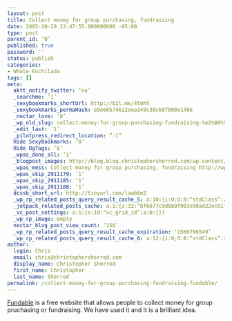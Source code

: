 ```yaml
---
layout: post
title: Collect money for group purchasing, fundraising
date: 2005-10-20 22:47:55.000000000 -05:00
type: post
parent_id: ‘0’
published: true
password: ’'
status: publish
categories:
- Whole Enchilada
tags: []
meta:
  aktt_notify_twitter: ‘no’
  _searchme: ‘1’
  _sexybookmarks_shortUrl: http://b2l.me/4tmht
  _sexybookmarks_permaHash: e9e60574622eea349c38c68f808e1486
  _nectar_love: ‘0’
  _wp_old_slug: collect-money-for-group-purchasing-fundraising-%e2%80%94-fundable
  _edit_last: ‘1’
  _pilotpress_redirect_location: ”-1”
  Hide SexyBookmarks: ‘0’
  Hide OgTags: ‘0’
  _wpas_done_all: ‘1’
  _blogpost_images: http://blog.blog.christophersherrod.com/wp-content/uploads/images/video1.jpg
  _wpas_mess: Collect money for group purchasing, fundraising http://wp.me/p1k8tx-AC
  _wpas_skip_2911179: ‘1’
  _wpas_skip_2911185: ‘1’
  _wpas_skip_2911188: ‘1’
  dcssb_short_url: http://tinyurl.com/lawb6m2
  _wp_rp_related_posts_query_result_cache_5: a:10:{i:0;O:8:“stdClass”:2:{s:7:“post_id”;s:4:“2283”;s:5:“score”;s:17:“41.93696209644459”;}i:1;O:8:“stdClass”:2:{s:7:“post_id”;s:4:“2282”;s:5:“score”;s:18:“37.656829769379755”;}i:2;O:8:“stdClass”:2:{s:7:“post_id”;s:2:“82”;s:5:“score”;s:17:“34.48557524197128”;}i:3;O:8:“stdClass”:2:{s:7:“post_id”;s:4:“2271”;s:5:“score”;s:17:“29.23141296488239”;}i:4;O:8:“stdClass”:2:{s:7:“post_id”;s:2:“15”;s:5:“score”;s:18:“11.337409205804782”;}i:5;O:8:“stdClass”:2:{s:7:“post_id”;s:2:“30”;s:5:“score”;s:17:“9.296052946964867”;}i:6;O:8:“stdClass”:2:{s:7:“post_id”;s:2:“27”;s:5:“score”;s:16:“9.23634702076189”;}i:7;O:8:“stdClass”:2:{s:7:“post_id”;s:1:“5”;s:5:“score”;s:17:“8.425416804497367”;}i:8;O:8:“stdClass”:2:{s:7:“post_id”;s:4:“6726”;s:5:“score”;s:17:“8.350531208541863”;}i:9;O:8:“stdClass”:2:{s:7:“post_id”;s:4:“6545”;s:5:“score”;s:17:“8.350531208541863”;}}
  _jetpack_related_posts_cache: a:1:{s:32:“8f6677c9d6b0f903e98ad32ec61f8deb”;a:2:{s:7:“expires”;i:1457881573;s:7:“payload”;a:3:{i:0;a:1:{s:2:“id”;i:49;}i:1;a:1:{s:2:“id”;i:874;}i:2;a:1:{s:2:“id”;i:1000;}}}}
  _vc_post_settings: a:1:{s:10:“vc_grid_id”;a:0:{}}
  _wp_rp_image: empty
  nectar_blog_post_view_count: ‘156’
  _wp_rp_related_posts_query_result_cache_expiration: ‘1560796549’
  _wp_rp_related_posts_query_result_cache_6: a:12:{i:0;O:8:“stdClass”:2:{s:7:“post_id”;s:2:“82”;s:5:“score”;s:17:“57.16042514906106”;}i:1;O:8:“stdClass”:2:{s:7:“post_id”;s:3:“596”;s:5:“score”;s:17:“55.27997240990872”;}i:2;O:8:“stdClass”:2:{s:7:“post_id”;s:4:“2294”;s:5:“score”;s:17:“51.32072999705262”;}i:3;O:8:“stdClass”:2:{s:7:“post_id”;s:4:“1728”;s:5:“score”;s:17:“51.32072999705262”;}i:4;O:8:“stdClass”:2:{s:7:“post_id”;s:4:“3835”;s:5:“score”;s:17:“17.77387256880958”;}i:5;O:8:“stdClass”:2:{s:7:“post_id”;s:4:“1778”;s:5:“score”;s:18:“17.276949850262373”;}i:6;O:8:“stdClass”:2:{s:7:“post_id”;s:4:“2116”;s:5:“score”;s:18:“17.123027767857337”;}i:7;O:8:“stdClass”:2:{s:7:“post_id”;s:3:“605”;s:5:“score”;s:18:“13.594515373190688”;}i:8;O:8:“stdClass”:2:{s:7:“post_id”;s:3:“404”;s:5:“score”;s:18:“13.594515373190688”;}i:9;O:8:“stdClass”:2:{s:7:“post_id”;s:2:“15”;s:5:“score”;s:18:“13.594515373190688”;}i:10;O:8:“stdClass”:2:{s:7:“post_id”;s:3:“968”;s:5:“score”;s:18:“13.420492619186533”;}i:11;O:8:“stdClass”:2:{s:7:“post_id”;s:1:“7”;s:5:“score”;s:18:“13.420492619186533”;}}
author:
  login: Chris
  email: chris@christophersherrod.com
  display_name: Christopher Sherrod
  first_name: Christopher
  last_name: Sherrod
permalink: /collect-money-for-group-purchasing-fundraising-fundable/
---
```

<p><a href="http://www.fundable.org" rel="nofollow">Fundable</a> is a free website that allows people to collect money for group pruchasing or fundraising.  We have used it and it is a brilliant idea.</p>
